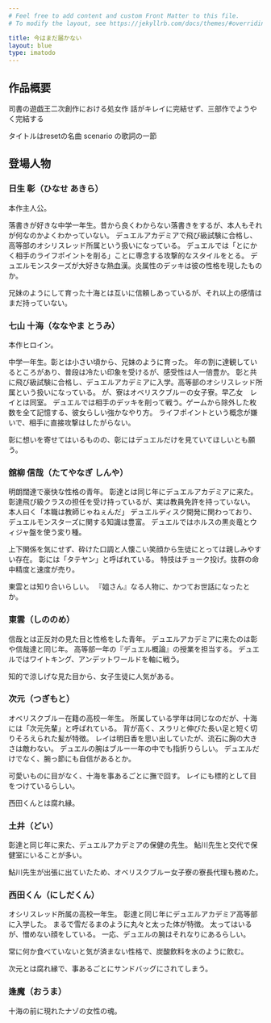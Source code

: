 ```yaml
---
# Feel free to add content and custom Front Matter to this file.
# To modify the layout, see https://jekyllrb.com/docs/themes/#overriding-theme-defaults

title: 今はまだ届かない
layout: blue
type: imatodo
---
```


## 作品概要

司書の遊戯王二次創作における処女作
話がキレイに完結せず、三部作でようやく完結する

タイトルはresetの名曲 scenario の歌詞の一節

## 登場人物

### 日生 彰（ひなせ あきら）

本作主人公。

落書きが好きな中学一年生。昔から良くわからない落書きをするが、本人もそれが何なのかよくわかっていない。
デュエルアカデミアで飛び級試験に合格し、高等部のオシリスレッド所属という扱いになっている。
デュエルでは「とにかく相手のライフポイントを削る」ことに専念する攻撃的なスタイルをとる。
デュエルモンスターズが大好きな熱血漢。炎属性のデッキは彼の性格を現したものか。

兄妹のようにして育った十海とは互いに信頼しあっているが、それ以上の感情はまだ持っていない。

### 七山 十海（ななやま とうみ）

本作ヒロイン。

中学一年生。彰とは小さい頃から、兄妹のように育った。
年の割に達観しているところがあり、普段は冷たい印象を受けるが、感受性は人一倍豊か。
彰と共に飛び級試験に合格し、デュエルアカデミアに入学。高等部のオシリスレッド所属という扱いになっている。
が、寮はオベリスクブルーの女子寮。早乙女　レイとは同室。
デュエルでは相手のデッキを削って戦う。ゲームから除外した枚数を全て記憶する、彼女らしい強かなやり方。
ライフポイントという概念が嫌いで、相手に直接攻撃はしたがらない。

彰に想いを寄せてはいるものの、彰にはデュエルだけを見ていてほしいとも願う。

### 舘柳 信哉（たてやなぎ しんや）

明朗闊達で豪快な性格の青年。
彰達とは同じ年にデュエルアカデミアに来た。
彰達飛び級クラスの担任を受け持っているが、実は教員免許を持っていない。
本人曰く「本職は教師じゃねぇんだ」
デュエルディスク開発に関わっており、デュエルモンスターズに関する知識は豊富。
デュエルではホルスの黒炎竜とウィジャ盤を使う変り種。

上下関係を気にせず、砕けた口調と人懐こい笑顔から生徒にとっては親しみやすい存在。
彰には「タテヤン」と呼ばれている。
特技はチョーク投げ。抜群の命中精度と速度が売り。

東雲とは知り合いらしい。
『姐さん』なる人物に、かつてお世話になったとか。

### 東雲（しののめ）

信哉とは正反対の見た目と性格をした青年。
デュエルアカデミアに来たのは彰や信哉達と同じ年。
高等部一年の『デュエル概論』の授業を担当する。
デュエルではワイトキング、アンデットワールドを軸に戦う。

知的で涼しげな見た目から、女子生徒に人気がある。

### 次元（つぎもと）

オベリスクブルー在籍の高校一年生。
所属している学年は同じなのだが、十海には「次元先輩」と呼ばれている。
背が高く、スラリと伸びた長い足と短く切りそろえられた髪が特徴。
レイは明日香を思い出していたが、流石に胸の大きさは敵わない。
デュエルの腕はブルー一年の中でも指折りらしい。
デュエルだけでなく、腕っ節にも自信があるとか。

可愛いものに目がなく、十海を事あるごとに撫で回す。
レイにも標的として目をつけているらしい。

西田くんとは腐れ縁。

### 土井（どい）

彰達と同じ年に来た、デュエルアカデミアの保健の先生。
鮎川先生と交代で保健室にいることが多い。

鮎川先生が出張に出ていたため、オベリスクブルー女子寮の寮長代理も務めた。

### 西田くん（にしだくん）

オシリスレッド所属の高校一年生。
彰達と同じ年にデュエルアカデミア高等部に入学した。
まるで雪だるまのように丸々と太った体が特徴。
太ってはいるが、憎めない顔をしている。
一応、デュエルの腕はそれなりにあるらしい。

常に何か食べていないと気が済まない性格で、炭酸飲料を水のように飲む。

次元とは腐れ縁で、事あるごとにサンドバッグにされてしまう。

### 逢魔（おうま）

十海の前に現れたナゾの女性の魂。

